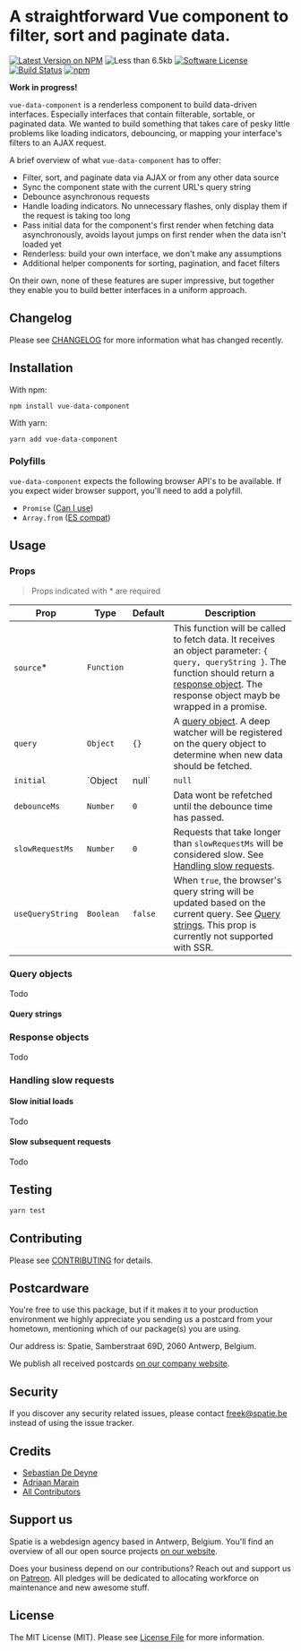 # A straightforward Vue component to filter, sort and paginate data.

[![Latest Version on NPM](https://img.shields.io/npm/v/vue-data-component.svg?style=flat-square)](https://npmjs.com/package/vue-data-component)
![Less than 6.5kb](https://img.shields.io/badge/size-%3C6.5kb-brightgreen.svg?style=flat-square)
[![Software License](https://img.shields.io/badge/license-MIT-brightgreen.svg?style=flat-square)](LICENSE.md)
[![Build Status](https://img.shields.io/travis/spatie/vue-data-component/master.svg?style=flat-square)](https://travis-ci.org/spatie/vue-data-component)
[![npm](https://img.shields.io/npm/dt/vue-data-component.svg?style=flat-square)](https://www.npmjs.com/package/vue-data-component)

**Work in progress!**

`vue-data-component` is a renderless component to build data-driven interfaces. Especially interfaces that contain filterable, sortable, or paginated data. We wanted to build something that takes care of pesky little problems like loading indicators, debouncing, or mapping your interface's filters to an AJAX request.

A brief overview of what `vue-data-component` has to offer:

- Filter, sort, and paginate data via AJAX or from any other data source
- Sync the component state with the current URL's query string
- Debounce asynchronous requests
- Handle loading indicators. No unnecessary flashes, only display them if the request is taking too long
- Pass initial data for the component's first render when fetching data asynchronously, avoids layout jumps on first render when the data isn't loaded yet
- Renderless: build your own interface, we don't make any assumptions
- Additional helper components for sorting, pagination, and facet filters

On their own, none of these features are super impressive, but together they enable you to build better interfaces in a uniform approach.

## Changelog

Please see [CHANGELOG](CHANGELOG.md) for more information what has changed recently.

## Installation

With npm:

```
npm install vue-data-component
```

With yarn:

```
yarn add vue-data-component
```

### Polyfills

`vue-data-component` expects the following browser API's to be available. If you expect wider browser support, you'll need to add a polyfill.

- `Promise` ([Can I use](https://caniuse.com/#feat=promises))
- `Array.from` ([ES compat](http://kangax.github.io/compat-table/es6/#test-Array.from))

## Usage

### Props

 > Props indicated with * are required

| Prop | Type | Default | Description |
|------|------|---------|-------------|
| `source`* | `Function` | | This function will be called to fetch data. It receives an object parameter: `{ query, queryString }`. The function should return a [response object](#response-objects). The response object mayb be wrapped in a promise. |
| `query` | `Object` | `{}` | A [query object](#query-objects). A deep watcher will be registered on the query object to determine when new data should be fetched. |
| `initial` | `Object|null` | `null` | An initial [response object](#response-objects) so the component can render as soon as possible. |
| `debounceMs` | `Number` | `0` | Data wont be refetched until the debounce time has passed. |
| `slowRequestMs` | `Number` | `0` | Requests that take longer than `slowRequestMs` will be considered slow. See [Handling slow requests](#handling-slow-requests). |
| `useQueryString` | `Boolean` | `false` | When `true`, the browser's query string will be updated based on the current query. See [Query strings](#query-string).  This prop is currently not supported with SSR. |

### Query objects

Todo

#### Query strings

### Response objects

Todo

### Handling slow requests

#### Slow initial loads

Todo

#### Slow subsequent requests

Todo

## Testing

```bash
yarn test
```

## Contributing

Please see [CONTRIBUTING](CONTRIBUTING.md) for details.

## Postcardware

You're free to use this package, but if it makes it to your production environment we highly appreciate you sending us a postcard from your hometown, mentioning which of our package(s) you are using.

Our address is: Spatie, Samberstraat 69D, 2060 Antwerp, Belgium.

We publish all received postcards [on our company website](https://spatie.be/en/opensource/postcards).

## Security

If you discover any security related issues, please contact freek@spatie.be instead of using the issue tracker.

## Credits

- [Sebastian De Deyne](https://github.com/sebastiandedeyne)
- [Adriaan Marain](https://github.com/AdrianMrn)
- [All Contributors](../../contributors)

## Support us

Spatie is a webdesign agency based in Antwerp, Belgium. You'll find an overview of all our open source projects [on our website](https://spatie.be/opensource).

Does your business depend on our contributions? Reach out and support us on [Patreon](https://www.patreon.com/spatie).
All pledges will be dedicated to allocating workforce on maintenance and new awesome stuff.

## License

The MIT License (MIT). Please see [License File](LICENSE.md) for more information.
